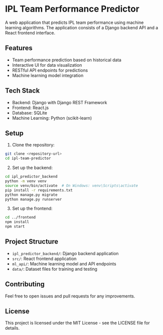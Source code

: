 # IPL Team Performance Predictor

A web application that predicts IPL team performance using machine learning algorithms. The application consists of a Django backend API and a React frontend interface.

## Features

- Team performance prediction based on historical data
- Interactive UI for data visualization
- RESTful API endpoints for predictions
- Machine learning model integration

## Tech Stack

- Backend: Django with Django REST Framework
- Frontend: React.js
- Database: SQLite
- Machine Learning: Python (scikit-learn)

## Setup

1. Clone the repository:
```bash
git clone <repository-url>
cd ipl-team-predictor
```

2. Set up the backend:
```bash
cd ipl_predictor_backend
python -m venv venv
source venv/bin/activate  # On Windows: venv\Scripts\activate
pip install -r requirements.txt
python manage.py migrate
python manage.py runserver
```

3. Set up the frontend:
```bash
cd ../frontend
npm install
npm start
```

## Project Structure

- `ipl_predictor_backend/`: Django backend application
- `src/`: React frontend application
- `ml_api/`: Machine learning model and API endpoints
- `data/`: Dataset files for training and testing

## Contributing

Feel free to open issues and pull requests for any improvements.

## License

This project is licensed under the MIT License - see the LICENSE file for details. 